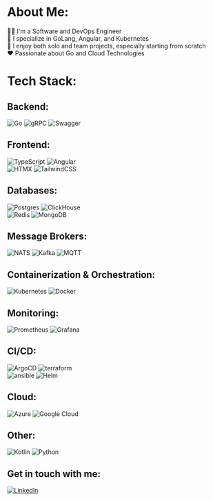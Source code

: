 # About Me:
👨‍💻 I'm a Software and DevOps Engineer  
🔧 I specialize in GoLang, Angular, and Kubernetes  
🌟 I enjoy both solo and team projects, especially starting from scratch  
❤️ Passionate about Go and Cloud Technologies

# Tech Stack:

## Backend:
![Go](https://img.shields.io/badge/Go-%2300ADD8.svg?style=for-the-badge&logo=go&logoColor=white)
![gRPC](https://img.shields.io/badge/GRPC-%23244B5A.svg?style=for-the-badge&logo=grpc&logoColor=white)
![Swagger](https://img.shields.io/badge/-Swagger-%23Clojure?style=for-the-badge&logo=swagger&logoColor=white)

## Frontend:
![TypeScript](https://img.shields.io/badge/typescript-%23007ACC.svg?style=for-the-badge&logo=typescript&logoColor=white)
![Angular](https://img.shields.io/badge/angular-%23DD0031.svg?style=for-the-badge&logo=angular&logoColor=white) <br> 
![HTMX](https://img.shields.io/badge/htmx-%235271FF.svg?style=for-the-badge&logo=htmx&logoColor=white)
![TailwindCSS](https://img.shields.io/badge/tailwindcss-%2338B2AC.svg?style=for-the-badge&logo=tailwind-css&logoColor=white)

## Databases:
![Postgres](https://img.shields.io/badge/postgres-%23316192.svg?style=for-the-badge&logo=postgresql&logoColor=white)
![ClickHouse](https://img.shields.io/badge/ClickHouse-080808?style=for-the-badge&logo=clickhouse&logoColor=white) <br>
![Redis](https://img.shields.io/badge/redis-%23DD0031.svg?style=for-the-badge&logo=redis&logoColor=white)
![MongoDB](https://img.shields.io/badge/MongoDB-%234ea94b.svg?style=for-the-badge&logo=mongodb&logoColor=white)

## Message Brokers:
![NATS](https://img.shields.io/badge/NATS-2EADE2?style=for-the-badge&logo=nats&logoColor=white)
![Kafka](https://img.shields.io/badge/Apache%20Kafka-231F20?style=for-the-badge&logo=apache-kafka&logoColor=white) 
![MQTT](https://img.shields.io/badge/MQTT-6B086B?style=for-the-badge&logo=MQTT&logoColor=white)

## Containerization & Orchestration:
![Kubernetes](https://img.shields.io/badge/kubernetes-%23326ce5.svg?style=for-the-badge&logo=kubernetes&logoColor=white)
![Docker](https://img.shields.io/badge/docker-%230db7ed.svg?style=for-the-badge&logo=docker&logoColor=white) <br>

## Monitoring:
![Prometheus](https://img.shields.io/badge/Prometheus-%23E6522C.svg?style=for-the-badge&logo=Prometheus&logoColor=white)
![Grafana](https://img.shields.io/badge/Grafana-%23F79920.svg?style=for-the-badge&logo=Grafana&logoColor=white) <br>

## CI/CD:
![ArgoCD](https://img.shields.io/badge/ArgoCD-%23EE6D49.svg?style=for-the-badge&logo=argo&logoColor=white) 
![terraform](https://img.shields.io/badge/terraform-%235835CC.svg?style=for-the-badge&logo=terraform&logoColor=white) <br>
![ansible](https://img.shields.io/badge/ansible-%231A1918.svg?style=for-the-badge&logo=ansible&logoColor=white) 
![Helm](https://img.shields.io/badge/helm-%230F1689.svg?style=for-the-badge&logo=helm&logoColor=white) 

## Cloud:
![Azure](https://img.shields.io/badge/Azure-%230072C6.svg?style=for-the-badge&logo=azure-devops&logoColor=white)
![Google Cloud](https://img.shields.io/badge/Google_Cloud-%234285F4.svg?style=for-the-badge&logo=google-cloud&logoColor=white) <br>

## Other:
![Kotlin](https://img.shields.io/badge/kotlin-%23AB34EF.svg?style=for-the-badge&logo=kotlin&logoColor=white)
![Python](https://img.shields.io/badge/python-3670A0?style=for-the-badge&logo=python&logoColor=ffdd54) <br>

## Get in touch with me:
[![LinkedIn](https://img.shields.io/badge/LinkedIn-%230077B5.svg?logo=linkedin&logoColor=white)](https://linkedin.com/in/-nikita-efimov)